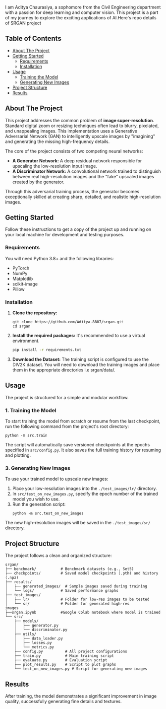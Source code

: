 I am Aditya Chaurasiya, a sophomore from the Civil Engineering department with a passion for deep learning and computer vision. This project is a part of my journey to explore the exciting applications of AI.Here's repo details of SRGAN project

## Table of Contents

* [About The Project](#about-the-project)
* [Getting Started](#getting-started)
  * [Requirements](#Requirements)
  * [Installation](#installation)
* [Usage](#usage)
  * [ Training the Model](#1-training-the-model)
  * [ Generating New Images](#3-generating-new-images)
* [Project Structure](#project-structure)
* [Results](#results)

## About The Project

This project addresses the common problem of **image super-resolution**. Standard digital zoom or resizing techniques often lead to blurry, pixelated, and unappealing images. This implementation uses a Generative Adversarial Network (GAN) to intelligently upscale images by "imagining" and generating the missing high-frequency details.

The core of the project consists of two competing neural networks:

* **A Generator Network:** A deep residual network responsible for upscaling the low-resolution input image.
* **A Discriminator Network:** A convolutional network trained to distinguish between real high-resolution images and the "fake" upscaled images created by the generator.

Through this adversarial training process, the generator becomes exceptionally skilled at creating sharp, detailed, and realistic high-resolution images.

## Getting Started

Follow these instructions to get a copy of the project up and running on your local machine for development and testing purposes.

### Requirements

You will need Python 3.8+ and the following libraries:

* PyTorch
* NumPy
* Matplotlib
* scikit-image
* Pillow

### Installation

1. **Clone the repository:**
   ```
   git clone https://github.com/Aditya-8807/srgan.git
   cd srgan
   ```

2. **Install the required packages:**
   It's recommended to use a virtual environment.
   ```bash
   pip install -r requirements.txt
   ```
3. **Download the Dataset:**
   The training script is configured to use the DIV2K dataset. You will need to download the training images and place them in the appropriate directories i.e srgan/data/.

## Usage

The project is structured for a simple and modular workflow.

### 1. Training the Model

To start training the model from scratch or resume from the last checkpoint, run the following command from the project's root directory:
```
python -m src.train
```
The script will automatically save versioned checkpoints at the epochs specified in `src/config.py`. It also saves the full training history for resuming and plotting.


### 3. Generating New Images

To use your trained model to upscale new images:

1. Place your low-resolution images into the `./test_images/lr/` directory.
2. In `src/test_on_new_images.py`, specify the epoch number of the trained model you wish to use.
3. Run the generation script:
   ```
   python -m src.test_on_new_images
   ```
The new high-resolution images will be saved in the `./test_images/sr/` directory.

## Project Structure

The project follows a clean and organized structure:

```
srgan/
├── benchmark/           # Benchmark datasets (e.g., Set5)
├── checkpoints/         # Saved model checkpoints (.pth) and history (.npz)
├── results/
│   ├── generated_images/  # Sample images saved during training
│   └── logs/            # Saved performance graphs
├── test_images/
│   ├── lr/              # Folder for low-res images to be tested
│   └── sr/              # Folder for generated high-res 
images
├──srgan.ipynb           #Google Colab notebook where model is trained 
└── src/
    ├── models/
    │   ├── generator.py
    │   └── discriminator.py
    ├── utils/
    │   ├── data_loader.py
    │   ├── losses.py
    │   └── metrics.py
    ├── config.py          # All project configurations
    ├── train.py           # Main training script
    ├── evaluate.py        # Evaluation script
    ├── plot_results.py    # Script to plot graphs
    └── test_on_new_images.py # Script for generating new images
```

## Results

After training, the model demonstrates a significant improvement in image quality, successfully generating fine details and textures.
